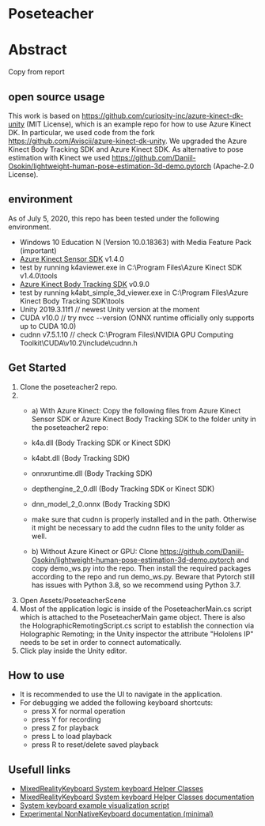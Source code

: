 # Poseteacher
# Abstract
Copy from report

## open source usage
This work is based on https://github.com/curiosity-inc/azure-kinect-dk-unity (MIT License), which is an example repo for how to use Azure Kinect DK. In particular, we used code from the fork https://github.com/Aviscii/azure-kinect-dk-unity. We upgraded the Azure Kinect Body Tracking SDK and Azure Kinect SDK.
As alternative to pose estimation with Kinect we used https://github.com/Daniil-Osokin/lightweight-human-pose-estimation-3d-demo.pytorch (Apache-2.0 License). 

## environment
As of July 5, 2020, this repo has been tested under the following environment.
- Windows 10 Education N (Version 10.0.18363) with Media Feature Pack (important)
- [Azure Kinect Sensor SDK](https://docs.microsoft.com/en-us/azure/Kinect-dk/sensor-sdk-download) v1.4.0
- test by running k4aviewer.exe in C:\Program Files\Azure Kinect SDK v1.4.0\tools
- [Azure Kinect Body Tracking SDK](https://docs.microsoft.com/en-us/azure/Kinect-dk/body-sdk-download) v0.9.0
- test by running k4abt_simple_3d_viewer.exe in C:\Program Files\Azure Kinect Body Tracking SDK\tools
- Unity 2019.3.11f1 // newest Unity version at the moment
- CUDA v10.0 // try nvcc  --version (ONNX runtime officially only supports up to CUDA 10.0) 
- cudnn v7.5.1.10 // check C:\Program Files\NVIDIA GPU Computing Toolkit\CUDA\v10.2\include\cudnn.h

## Get Started
1. Clone the poseteacher2 repo.
2. 
    - a) With Azure Kinect: Copy the following files from Azure Kinect Sensor SDK or Azure Kinect Body Tracking SDK to the folder unity in the poseteacher2 repo:
    
    - k4a.dll (Body Tracking SDK or Kinect SDK)
    - k4abt.dll (Body Tracking SDK)
    - onnxruntime.dll (Body Tracking SDK)
    - depthengine_2_0.dll (Body Tracking SDK or Kinect SDK)
    - dnn_model_2_0.onnx (Body Tracking SDK)
    - make sure that cudnn is properly installed and in the path. Otherwise it might be necessary to add the     cudnn files to the unity folder as well. 

    - b) Without Azure Kinect or GPU: Clone https://github.com/Daniil-Osokin/lightweight-human-pose-estimation-3d-demo.pytorch and copy demo_ws.py into the repo. Then install the required packages according to the repo and run demo_ws.py. Beware that Pytorch still has issues with Python 3.8, so we recommend using Python 3.7.
3. Open Assets/PoseteacherScene
4. Most of the application logic is inside of the PoseteacherMain.cs script which is attached to the PoseteacherMain game object. There is also the HolographicRemotingScript.cs script to establish the connection via Holographic Remoting; in the Unity inspector the attribute "Hololens IP" needs to be set in order to connect automatically.
5. Click play inside the Unity editor.

## How to use
- It is recommended to use the UI to navigate in the application.
- For debugging we added the following keyboard shortcuts:
    - press X for normal operation
    - press Y for recording
    - press Z for playback
    - press L to load playback
    - press R to reset/delete saved playback


## Usefull links
- [MixedRealityKeyboard System keyboard Helper Classes](https://github.com/microsoft/MixedRealityToolkit-Unity/tree/mrtk_development/Assets/MRTK/SDK/Experimental/MixedRealityKeyboard)
- [MixedRealityKeyboard System keyboard Helper Classes documentation](https://microsoft.github.io/MixedRealityToolkit-Unity/Assets/MRTK/SDK/Experimental/MixedRealityKeyboard/README_MixedRealityKeyboard.html)
- [System keyboard example visualization script](https://github.com/microsoft/MixedRealityToolkit-Unity/blob/mrtk_development/Assets/MRTK/Examples/Demos/HandTracking/Scripts/SystemKeyboardExample.cs)
- [Experimental NonNativeKeyboard documentation (minimal)](https://microsoft.github.io/MixedRealityToolkit-Unity/api/Microsoft.MixedReality.Toolkit.Experimental.UI.NonNativeKeyboard.html)
